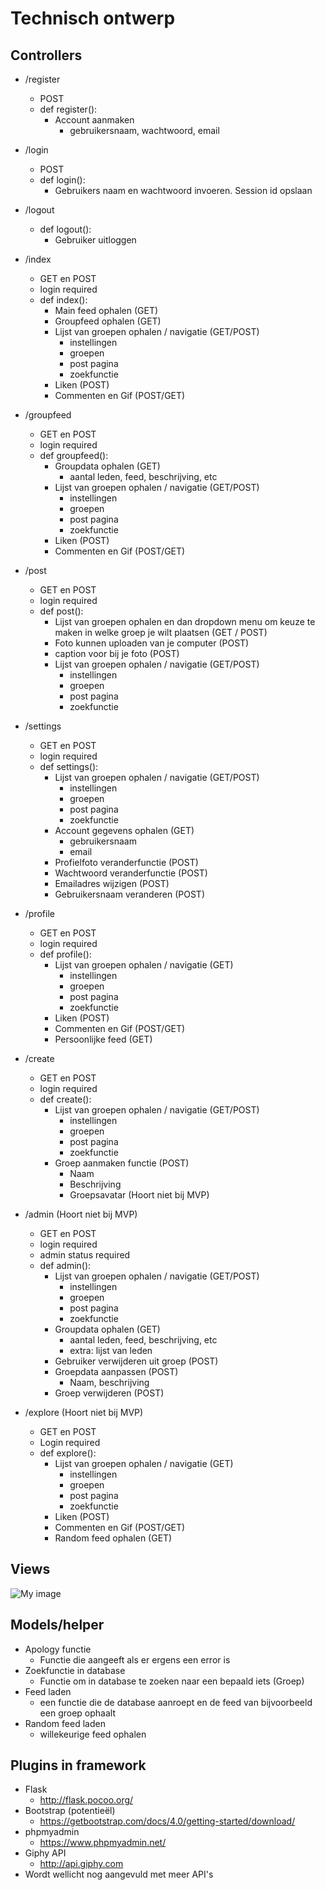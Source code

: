 # Technisch ontwerp

## Controllers
- /register
  - POST
  - def register():
    - Account aanmaken
      - gebruikersnaam, wachtwoord, email

- /login
  - POST
  - def login():
    - Gebruikers naam en wachtwoord invoeren. Session id opslaan

- /logout
    - def logout():
        - Gebruiker uitloggen

- /index
  - GET en POST
  - login required
  - def index():
    - Main feed ophalen (GET)
    - Groupfeed ophalen (GET)
    - Lijst van groepen ophalen / navigatie (GET/POST)
      - instellingen
      - groepen
      - post pagina
      - zoekfunctie
    - Liken (POST)
    - Commenten en Gif (POST/GET)

- /groupfeed
  - GET en POST
  - login required
  - def groupfeed():
    - Groupdata ophalen (GET)
      - aantal leden, feed, beschrijving, etc
    - Lijst van groepen ophalen / navigatie (GET/POST)
      - instellingen
      - groepen
      - post pagina
      - zoekfunctie
    - Liken (POST)
    - Commenten en Gif (POST/GET)

- /post
  - GET en POST
  - login required
  - def post():
    - Lijst van groepen ophalen en dan dropdown menu om keuze te maken in welke groep je wilt plaatsen (GET / POST)
    - Foto kunnen uploaden van je computer (POST)
    - caption voor bij je foto (POST)
    - Lijst van groepen ophalen / navigatie (GET/POST)
      - instellingen
      - groepen
      - post pagina
      - zoekfunctie

- /settings
  - GET en POST
  - login required
  - def settings():
    - Lijst van groepen ophalen / navigatie (GET/POST)
      - instellingen
      - groepen
      - post pagina
      - zoekfunctie
    - Account gegevens ophalen (GET)
      - gebruikersnaam
      - email
    - Profielfoto veranderfunctie (POST)
    - Wachtwoord veranderfunctie (POST)
    - Emailadres wijzigen (POST)
    - Gebruikersnaam veranderen (POST)

- /profile
  - GET en POST
  - login required
  - def profile():
    - Lijst van groepen ophalen / navigatie (GET)
      - instellingen
      - groepen
      - post pagina
      - zoekfunctie
    - Liken (POST)
    - Commenten en Gif (POST/GET)
    - Persoonlijke feed (GET)

- /create
  - GET en POST
  - login required
  - def create():
    - Lijst van groepen ophalen / navigatie (GET/POST)
      - instellingen
      - groepen
      - post pagina
      - zoekfunctie
    - Groep aanmaken functie (POST)
      - Naam
      - Beschrijving
      - Groepsavatar (Hoort niet bij MVP)

- /admin (Hoort niet bij MVP)
  - GET en POST
  - login required
  - admin status required
  - def admin():
    - Lijst van groepen ophalen / navigatie (GET/POST)
      - instellingen
      - groepen
      - post pagina
      - zoekfunctie
    - Groupdata ophalen (GET)
      - aantal leden, feed, beschrijving, etc
      - extra: lijst van leden
    - Gebruiker verwijderen uit groep (POST)
    - Groepdata aanpassen (POST)
      - Naam, beschrijving
    - Groep verwijderen (POST)

- /explore (Hoort niet bij MVP)
  - GET en POST
  - Login required
  - def explore():
    - Lijst van groepen ophalen / navigatie (GET)
      - instellingen
      - groepen
      - post pagina
      - zoekfunctie
    - Liken (POST)
    - Commenten en Gif (POST/GET)
    - Random feed ophalen (GET)

## Views
![My image](https://github.com/Zjoerdie/UvAgram/blob/master/pictures/prototype_website.jpg?raw=true "hoi")

## Models/helper
- Apology functie
  - Functie die aangeeft als er ergens een error is
- Zoekfunctie in database
  - Functie om in database te zoeken naar een bepaald iets (Groep)
- Feed laden
  - een functie die de database aanroept en de feed van bijvoorbeeld een groep ophaalt
- Random feed laden
  - willekeurige feed ophalen

## Plugins in framework
- Flask
  - http://flask.pocoo.org/
- Bootstrap (potentieël)
  - https://getbootstrap.com/docs/4.0/getting-started/download/
- phpmyadmin
  - https://www.phpmyadmin.net/
- Giphy API
  - http://api.giphy.com
- Wordt wellicht nog aangevuld met meer API's
